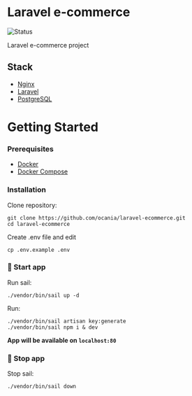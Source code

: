 # Laravel e-commerce
![Status](https://img.shields.io/badge/Status-5%25-orange)

Laravel e-commerce project

## Stack
- [Nginx](https://www.nginx.com/)
- [Laravel](https://laravel.com/)
- [PostgreSQL](https://www.postgresql.org/)

# Getting Started
### Prerequisites
- [Docker](https://docs.docker.com/get-docker/)
- [Docker Compose](https://docs.docker.com/compose/install/)

### Installation
Clone repository:
```
git clone https://github.com/ocania/laravel-ecommerce.git
cd laravel-ecommerce
```

Create .env file and edit
```
cp .env.example .env
```

### 🚀 Start app

Run sail:
```
./vendor/bin/sail up -d
```

Run:
```
./vendor/bin/sail artisan key:generate
./vendor/bin/sail npm i & dev
```

**App will be available on `localhost:80`**

### 🛑 Stop app
Stop sail:
```
./vendor/bin/sail down
```
